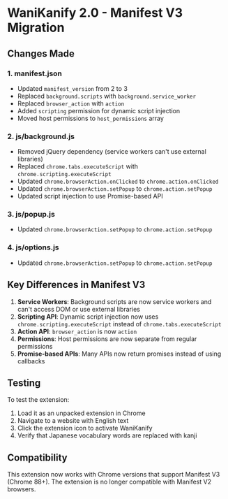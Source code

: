 # WaniKanify 2.0 - Manifest V3 Migration

## Changes Made

### 1. manifest.json

-   Updated `manifest_version` from 2 to 3
-   Replaced `background.scripts` with `background.service_worker`
-   Replaced `browser_action` with `action`
-   Added `scripting` permission for dynamic script injection
-   Moved host permissions to `host_permissions` array

### 2. js/background.js

-   Removed jQuery dependency (service workers can't use external libraries)
-   Replaced `chrome.tabs.executeScript` with `chrome.scripting.executeScript`
-   Updated `chrome.browserAction.onClicked` to `chrome.action.onClicked`
-   Updated `chrome.browserAction.setPopup` to `chrome.action.setPopup`
-   Updated script injection to use Promise-based API

### 3. js/popup.js

-   Updated `chrome.browserAction.setPopup` to `chrome.action.setPopup`

### 4. js/options.js

-   Updated `chrome.browserAction.setPopup` to `chrome.action.setPopup`

## Key Differences in Manifest V3

1. **Service Workers**: Background scripts are now service workers and can't access DOM or use external libraries
2. **Scripting API**: Dynamic script injection now uses `chrome.scripting.executeScript` instead of `chrome.tabs.executeScript`
3. **Action API**: `browser_action` is now `action`
4. **Permissions**: Host permissions are now separate from regular permissions
5. **Promise-based APIs**: Many APIs now return promises instead of using callbacks

## Testing

To test the extension:

1. Load it as an unpacked extension in Chrome
2. Navigate to a website with English text
3. Click the extension icon to activate WaniKanify
4. Verify that Japanese vocabulary words are replaced with kanji

## Compatibility

This extension now works with Chrome versions that support Manifest V3 (Chrome 88+).
The extension is no longer compatible with Manifest V2 browsers.
